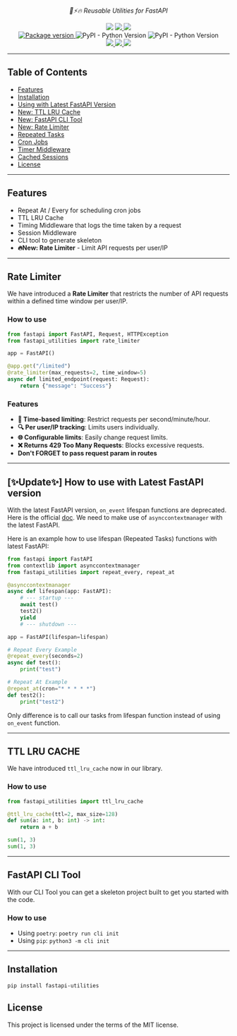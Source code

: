 <p align="center">
    <em>🎨⚡️🔥 Reusable Utilities for FastAPI</em>
</p>
<p align="center">
<img src="https://img.shields.io/github/last-commit/priyanshu-panwar/fastapi-utilities.svg" />
<a href="https://github.com/priyanshu-panwar/fastapi-utilities/actions/workflows/build.yaml" > 
 <img src="https://github.com/priyanshu-panwar/fastapi-utilities/actions/workflows/build.yaml/badge.svg"/> 
 </a>
<a href="https://codecov.io/gh/priyanshu-panwar/fastapi-utilities" > 
 <img src="https://codecov.io/gh/priyanshu-panwar/fastapi-utilities/graph/badge.svg?token=8ACG93WM6I"/> 
 </a>
<br />
<a href="https://pypi.org/project/fastapi-utilities" target="_blank">
<img src="https://badge.fury.io/py/fastapi-utilities.svg" alt="Package version">
</a>
<img alt="PyPI - Python Version" src="https://img.shields.io/pypi/pyversions/fastapi-utilities">
<img alt="PyPI - Python Version" src="https://img.shields.io/github/license/priyanshu-panwar/fastapi-utilities.svg">
<br />
<a href="https://pepy.tech/project/fastapi-utilities" > 
 <img src="https://static.pepy.tech/badge/fastapi-utilities"/> 
 </a>
<a href="https://pepy.tech/project/fastapi-utilities" > 
 <img src="https://static.pepy.tech/badge/fastapi-utilities/month"/> 
 </a>
<a href="https://pepy.tech/project/fastapi-utilities" > 
 <img src="https://static.pepy.tech/badge/fastapi-utilities/week"/> 
 </a>
</p>

---

## Table of Contents
- [Features](#features)
- [Installation](#installation)
- [Using with Latest FastAPI Version](#update-how-to-use-with-latest-fastapi-version)
- [New: TTL LRU Cache](#ttl-lru-cache)
- [New: FastAPI CLI Tool](#fastapi-cli-tool)
- [New: Rate Limiter](#rate-limiter)
- [Repeated Tasks](#repeated-tasks)
- [Cron Jobs](#cron-jobs)
- [Timer Middleware](#timer-middleware)
- [Cached Sessions](#cached-sessions)
- [License](#license)

---

## Features
- Repeat At / Every for scheduling cron jobs
- TTL LRU Cache
- Timing Middleware that logs the time taken by a request
- Session Middleware
- CLI tool to generate skeleton
- **🔥New: Rate Limiter** - Limit API requests per user/IP

---

## Rate Limiter

We have introduced a **Rate Limiter** that restricts the number of API requests within a defined time window per user/IP.

### How to use

```python
from fastapi import FastAPI, Request, HTTPException
from fastapi_utilities import rate_limiter

app = FastAPI()

@app.get("/limited")
@rate_limiter(max_requests=2, time_window=5)
async def limited_endpoint(request: Request):
    return {"message": "Success"}
```

### Features
- **📅 Time-based limiting**: Restrict requests per second/minute/hour.
- **🔍 Per user/IP tracking**: Limits users individually.
- **🌐 Configurable limits**: Easily change request limits.
- **❌ Returns 429 Too Many Requests**: Blocks excessive requests.
- **Don't FORGET to pass request param in routes**

---

## [✨Update✨] How to use with Latest FastAPI version

With the latest FastAPI version, `on_event` lifespan functions are deprecated. Here is the official [doc](https://fastapi.tiangolo.com/advanced/events/#async-context-manager).
We need to make use of `asynccontextmanager` with the latest FastAPI.

Here is an example how to use lifespan (Repeated Tasks) functions with latest FastAPI:

```python
from fastapi import FastAPI
from contextlib import asynccontextmanager
from fastapi_utilities import repeat_every, repeat_at

@asynccontextmanager
async def lifespan(app: FastAPI):
    # --- startup ---
    await test()
    test2()
    yield
    # --- shutdown ---

app = FastAPI(lifespan=lifespan)

# Repeat Every Example
@repeat_every(seconds=2)
async def test():
    print("test")

# Repeat At Example
@repeat_at(cron="* * * * *")
def test2():
    print("test2")
```

Only difference is to call our tasks from lifespan function instead of using `on_event` function.

---

## TTL LRU CACHE

We have introduced `ttl_lru_cache` now in our library.

### How to use

```python
from fastapi_utilities import ttl_lru_cache

@ttl_lru_cache(ttl=2, max_size=128)
def sum(a: int, b: int) -> int:
    return a + b

sum(1, 3)
sum(1, 3)
```

---

## FastAPI CLI Tool

With our CLI Tool you can get a skeleton project built to get you started with the code.

### How to use

- Using `poetry`: `poetry run cli init`
- Using `pip`: `python3 -m cli init`

---

## Installation

```bash
pip install fastapi-utilities
```

## License

This project is licensed under the terms of the MIT license.
